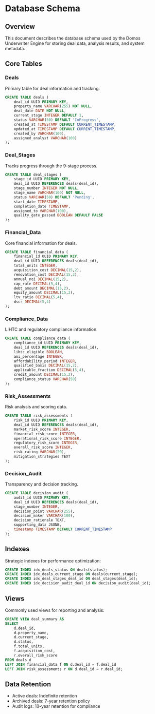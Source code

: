 # Database Schema

## Overview
This document describes the database schema used by the Domos Underwriter Engine for storing deal data, analysis results, and system metadata.

## Core Tables

### Deals
Primary table for deal information and tracking.

```sql
CREATE TABLE deals (
    deal_id UUID PRIMARY KEY,
    property_name VARCHAR(255) NOT NULL,
    deal_date DATE NOT NULL,
    current_stage INTEGER DEFAULT 1,
    status VARCHAR(50) DEFAULT 'InProgress',
    created_at TIMESTAMP DEFAULT CURRENT_TIMESTAMP,
    updated_at TIMESTAMP DEFAULT CURRENT_TIMESTAMP,
    created_by VARCHAR(100),
    assigned_analyst VARCHAR(100)
);
```

### Deal_Stages
Tracks progress through the 9-stage process.

```sql
CREATE TABLE deal_stages (
    stage_id UUID PRIMARY KEY,
    deal_id UUID REFERENCES deals(deal_id),
    stage_number INTEGER NOT NULL,
    stage_name VARCHAR(100) NOT NULL,
    status VARCHAR(50) DEFAULT 'Pending',
    start_date TIMESTAMP,
    completion_date TIMESTAMP,
    assigned_to VARCHAR(100),
    quality_gate_passed BOOLEAN DEFAULT FALSE
);
```

### Financial_Data
Core financial information for deals.

```sql
CREATE TABLE financial_data (
    financial_id UUID PRIMARY KEY,
    deal_id UUID REFERENCES deals(deal_id),
    total_units INTEGER,
    acquisition_cost DECIMAL(15,2),
    renovation_cost DECIMAL(15,2),
    annual_noi DECIMAL(15,2),
    cap_rate DECIMAL(5,4),
    debt_amount DECIMAL(15,2),
    equity_amount DECIMAL(15,2),
    ltv_ratio DECIMAL(5,4),
    dscr DECIMAL(5,4)
);
```

### Compliance_Data
LIHTC and regulatory compliance information.

```sql
CREATE TABLE compliance_data (
    compliance_id UUID PRIMARY KEY,
    deal_id UUID REFERENCES deals(deal_id),
    lihtc_eligible BOOLEAN,
    ami_percentage INTEGER,
    affordability_period INTEGER,
    qualified_basis DECIMAL(15,2),
    applicable_fraction DECIMAL(5,4),
    credit_amount DECIMAL(15,2),
    compliance_status VARCHAR(50)
);
```

### Risk_Assessments
Risk analysis and scoring data.

```sql
CREATE TABLE risk_assessments (
    risk_id UUID PRIMARY KEY,
    deal_id UUID REFERENCES deals(deal_id),
    market_risk_score INTEGER,
    financial_risk_score INTEGER,
    operational_risk_score INTEGER,
    regulatory_risk_score INTEGER,
    overall_risk_score INTEGER,
    risk_rating VARCHAR(20),
    mitigation_strategies TEXT
);
```

### Decision_Audit
Transparency and decision tracking.

```sql
CREATE TABLE decision_audit (
    audit_id UUID PRIMARY KEY,
    deal_id UUID REFERENCES deals(deal_id),
    stage_number INTEGER,
    decision_point VARCHAR(255),
    decision_maker VARCHAR(100),
    decision_rationale TEXT,
    supporting_data JSONB,
    timestamp TIMESTAMP DEFAULT CURRENT_TIMESTAMP
);
```

## Indexes
Strategic indexes for performance optimization:

```sql
CREATE INDEX idx_deals_status ON deals(status);
CREATE INDEX idx_deals_current_stage ON deals(current_stage);
CREATE INDEX idx_deal_stages_deal_id ON deal_stages(deal_id);
CREATE INDEX idx_decision_audit_deal_id ON decision_audit(deal_id);
```

## Views
Commonly used views for reporting and analysis:

```sql
CREATE VIEW deal_summary AS
SELECT 
    d.deal_id,
    d.property_name,
    d.current_stage,
    d.status,
    f.total_units,
    f.acquisition_cost,
    r.overall_risk_score
FROM deals d
LEFT JOIN financial_data f ON d.deal_id = f.deal_id
LEFT JOIN risk_assessments r ON d.deal_id = r.deal_id;
```

## Data Retention
- Active deals: Indefinite retention
- Archived deals: 7-year retention policy
- Audit logs: 10-year retention for compliance
